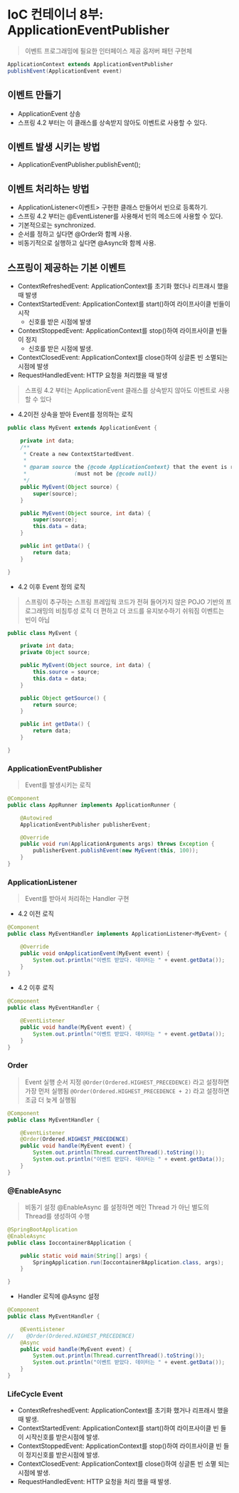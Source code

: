 # IoC 컨테이너 8부: ApplicationEventPublisher
> 이벤트 프로그래밍에 필요한 인터페이스 제공 ​옵저버 패턴​ 구현체

```java
ApplicationContext extends ​ApplicationEventPublisher
publishEvent(ApplicationEvent event)
```

## 이벤트 만들기
- ApplicationEvent 상송
- 스프링 4.2 부터는 이 클래스를 상속받지 않아도 이벤트로 사용할 수 있다.

## 이벤트 발생 시키는 방법
- ApplicationEventPublisher.publishEvent();

## 이벤트 처리하는 방법
- ApplicationListener<이벤트> 구현한 클래스 만들어서 빈으로 등록하기.
- 스프링 4.2 부터는 ​@EventListener​를 사용해서 빈의 메소드에 사용할 수 있다.
- 기본적으로는 synchronized.
- 순서를 정하고 싶다면 @Order와 함께 사용.
- 비동기적으로 실행하고 싶다면 @Async와 함께 사용.

## 스프링이 제공하는 기본 이벤트
- ContextRefreshedEvent: ApplicationContext를 초기화 했더나 리프래시 했을 때 발생
- ContextStartedEvent: ApplicationContext를 start()하여 라이프사이클 빈들이 시작 
  - 신호를 받은 시점에 발생
- ContextStoppedEvent: ApplicationContext를 stop()하여 라이프사이클 빈들이 정지
  - 신호를 받은 시점에 발생.
- ContextClosedEvent: ApplicationContext를 close()하여 싱글톤 빈 소멸되는 시점에 발생
- RequestHandledEvent: HTTP 요청을 처리했을 때 발생

> 스프링 4.2 부터는 ApplicationEvent 클래스를 상속받지 않아도 이벤트로 사용할 수 있다
- 4.2이전 상속을 받아 Event를 정의하는 로직
```java
public class MyEvent extends ApplicationEvent {

    private int data;
    /**
     * Create a new ContextStartedEvent.
     *
     * @param source the {@code ApplicationContext} that the event is raised for
     *               (must not be {@code null})
     */
    public MyEvent(Object source) {
        super(source);
    }

    public MyEvent(Object source, int data) {
        super(source);
        this.data = data;
    }

    public int getData() {
        return data;
    }

}
```
- 4.2 이후 Event 정의 로직
> 스프링이 추구하는 스프링 프레임웍 코드가 전혀 들어가지 않은 POJO 기반의 프로그래밍의 비침투성 로직
> 더 편하고 더 코드를 유지보수하기 쉬워짐
> 이벤트는 빈이 아님
```java
public class MyEvent {

    private int data;
    private Object source;

    public MyEvent(Object source, int data) {
        this.source = source;
        this.data = data;
    }

    public Object getSource() {
        return source;
    }

    public int getData() {
        return data;
    }

}
```


### ApplicationEventPublisher
> Event를 발생시키는 로직
```java
@Component
public class AppRunner implements ApplicationRunner {

    @Autowired
    ApplicationEventPublisher publisherEvent;

    @Override
    public void run(ApplicationArguments args) throws Exception {
        publisherEvent.publishEvent(new MyEvent(this, 100));
    }
}
```

### ApplicationListener
> Event를 받아서 처리하는 Handler 구현
- 4.2 이전 로직
```java
@Component
public class MyEventHandler implements ApplicationListener<MyEvent> {

    @Override
    public void onApplicationEvent(MyEvent event) {
        System.out.println("이벤트 받았다. 데이터는 " + event.getData());
    }
}
```

- 4.2 이후 로직
```java
@Component
public class MyEventHandler {

    @EventListener
    public void handle(MyEvent event) {
        System.out.println("이벤트 받았다. 데이터는 " + event.getData());
    }
}
```

### Order
> Event 실행 순서 지정
> `@Order(Ordered.HIGHEST_PRECEDENCE)` 라고 설정하면 가장 먼저 실행됨 
> `@Order(Ordered.HIGHEST_PRECEDENCE + 2)` 라고 설정하면 조금 더 늦게 실행됨 
```java
@Component
public class MyEventHandler {

    @EventListener
    @Order(Ordered.HIGHEST_PRECEDENCE)
    public void handle(MyEvent event) {
        System.out.println(Thread.currentThread().toString());
        System.out.println("이벤트 받았다. 데이터는 " + event.getData());
    }
}
```

### @EnableAsync
> 비동기 설정 @EnableAsync 를 설정하면 메인 Thread 가 아닌 별도의 Thread를 생성하여 수행
```java
@SpringBootApplication
@EnableAsync
public class Ioccontainer8Application {

    public static void main(String[] args) {
        SpringApplication.run(Ioccontainer8Application.class, args);
    }

}
```

- Handler 로직에 @Async 설정
```java
@Component
public class MyEventHandler {

    @EventListener
//    @Order(Ordered.HIGHEST_PRECEDENCE)
    @Async
    public void handle(MyEvent event) {
        System.out.println(Thread.currentThread().toString());
        System.out.println("이벤트 받았다. 데이터는 " + event.getData());
    }
}
```

### LifeCycle Event
- ContextRefreshedEvent: ApplicationContext를 초기화 했거나 리프래시 했을 때 발생.
- ContextStartedEvent: ApplicationContext를 start()하여 라이프사이클 빈 들이 시작신호를 받은시점에 발생.
- ContextStoppedEvent: ApplicationContext를 stop()하여 라이프사이클 빈 들이 정지신호를 받은시점에 발생.
- ContextClosedEvent: ApplicationContext를 close()하여 싱글톤 빈 소멸 되는시점에 발생.
- RequestHandledEvent: HTTP 요청을 처리 했을 때 발생.
